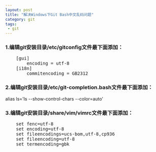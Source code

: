 ```yaml
---
layout: post
title: "解决Windows下Git Bash中文乱码问题"
category: git
tags: 
 - git
---
```


### 1.编辑git安装目录/etc/gitconfig文件最下面添加：
<pre class="brush:xml">
	[gui]
		encoding = utf-8
	[i18n]
		commitencoding = GB2312
</pre>

### 2.编辑git安装目录/etc/git-completion.bash文件最下面添加：

alias ls='ls --show-control-chars --color=auto'

### 3.编辑git安装目录/share/vim/vimrc文件最下面添加：

<pre class="brush:xml">
	set fenc=utf-8
	set encoding=utf-8
	set fileencodings=ucs-bom,utf-8,cp936
	set fileencoding=utf-8
	set termencoding=gbk
</pre>
